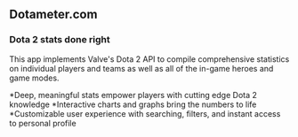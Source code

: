 ## Dotameter.com

### Dota 2 stats done right


This app implements Valve's Dota 2 API to compile comprehensive statistics on
individual players and teams as well as all of the in-game heroes and game modes.

*Deep, meaningful stats empower players with cutting edge Dota 2 knowledge
*Interactive charts and graphs bring the numbers to life
*Customizable user experience with searching, filters, and instant access to personal profile
